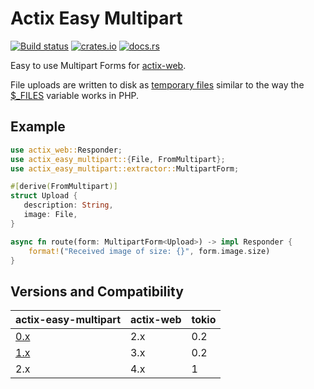 # Actix Easy Multipart

[![Build status](https://github.com/jacob-pro/actix-easy-multipart/actions/workflows/rust.yml/badge.svg)](https://github.com/jacob-pro/actix-easy-multipart/actions/workflows/rust.yml)
[![crates.io](https://img.shields.io/crates/v/actix-easy-multipart.svg)](https://crates.io/crates/actix-easy-multipart)
[![docs.rs](https://docs.rs/actix-easy-multipart/badge.svg)](https://docs.rs/actix-easy-multipart/latest/actix_easy_multipart/)

Easy to use Multipart Forms for [actix-web](https://github.com/actix/actix-web).

File uploads are written to disk as [temporary files](https://github.com/Stebalien/tempfile) similar to the way the
[$_FILES](https://www.php.net/manual/en/reserved.variables.files.php#89674) variable works in PHP.

## Example

```rust
use actix_web::Responder;
use actix_easy_multipart::{File, FromMultipart};
use actix_easy_multipart::extractor::MultipartForm;

#[derive(FromMultipart)]
struct Upload {
   description: String,
   image: File,
}

async fn route(form: MultipartForm<Upload>) -> impl Responder {
    format!("Received image of size: {}", form.image.size)
}
```

## Versions and Compatibility

| actix-easy-multipart                                              | actix-web | tokio |
|-------------------------------------------------------------------|-----------|-------|
| [0.x](https://github.com/jacob-pro/actix-easy-multipart/tree/0.x) | 2.x       | 0.2   |
| [1.x](https://github.com/jacob-pro/actix-easy-multipart/tree/1.x) | 3.x       | 0.2   |
| 2.x                                                               | 4.x       | 1     |
